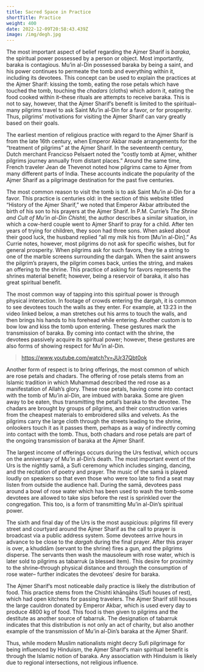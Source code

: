 ```yaml
---
title: Sacred Space in Practice
shortTitle: Practice
weight: 400
date: 2022-12-09T20:58:43.439Z
image: /img/degh.jpg
---
```

<!--StartFragment-->

The most important aspect of belief regarding the Ajmer Sharif is *baraka*, the spiritual power possessed by a person or object. Most importantly, baraka is contagious. Mu’in al-Din possessed baraka by being a saint, and his power continues to permeate the tomb and everything within it, including its devotees. This concept can be used to explain the practices at the Ajmer Sharif: kissing the tomb, eating the rose petals which have touched the tomb, touching the *chadars* (cloths) which adorn it, eating the food cooked within it–these rituals are attempts to receive baraka. This is not to say, however, that the Ajmer Sharif’s benefit is limited to the spiritual–many pilgrims travel to ask Saint Mu’in al-Din for a favor, or for prosperity. Thus, pilgrims’ motivations for visiting the Ajmer Sharif can vary greatly based on their goals.

The earliest mention of religious practice with regard to the Ajmer Sharif is from the late 16th century, when Emperor Akbar made arrangements for the “treatment of pilgrims” at the Ajmer Sharif. In the seventeenth century, Dutch merchant Francicso Pelsaert noted the “costly tomb at Ajmer, whither pilgrims journey annually from distant places.” Around the same time, French traveler Jean de Thevenot noted how pilgrims came to Ajmer from many different parts of India. These accounts indicate the popularity of the Ajmer Sharif as a pilgrimage destination for the past five centuries.

The most common reason to visit the tomb is to ask Saint Mu’in al-Din for a favor. This practice is centuries old: in the section of this website titled “History of the Ajmer Sharif,” we noted that Emperor Akbar attributed the birth of his son to his prayers at the Ajmer Sharif. In P.M. Currie’s *The Shrine and Cult of Mu’in al-Din Chishti,* the author describes a similar situation, in which a cow-herd couple went to Ajmer Sharif to pray for a child. After ten years of trying for children, they soon had three sons. When asked about their good luck, the husband replied “all my milk his from \[Mu’in al-Din].” As Currie notes, however, most pilgrims do not ask for specific wishes, but for general prosperity. When pilgrims ask for such favors, they tie a string to one of the marble screens surrounding the dargah. When the saint answers the pilgrim’s prayers, the pilgrim comes back, unties the string, and makes an offering to the shrine. This practice of asking for favors represents the shrines material benefit; however, being a reservoir of baraka, it also has great spiritual benefit.

The most common way of tapping into this spiritual power is through physical interaction. In footage of crowds entering the dargah, it is common to see devotees touch the walls as they enter. For example, at 13:23 in the video linked below, a man stretches out his arms to touch the walls, and then brings his hands to his forehead while entering. Another custom is to bow low and kiss the tomb upon entering. These gestures mark the transmission of baraka. By coming into contact with the shrine, the devotees passively acquire its spiritual power; however, these gestures are also forms of showing respect for Mu’in al-Din.

> https://www.youtube.com/watch?v=JUr37Qbt0ok

Another form of respect is to bring offerings, the most common of which are rose petals and chadars. The offering of rose petals stems from an Islamic tradition in which Muhammad described the red rose as a manifestation of Allah’s glory. These rose petals, having come into contact with the tomb of Mu’in al-Din, are imbued with baraka. Some are given away to be eaten, thus transmitting the petal’s baraka to the devotee. The chadars are brought by groups of pilgrims, and their construction varies from the cheapest materials to embroidered silks and velvets. As the pilgrims carry the large cloth through the streets leading to the shrine, onlookers touch it as it passes them, perhaps as a way of indirectly coming into contact with the tomb. Thus, both chadars and rose petals are part of the ongoing transmission of baraka at the Ajmer Sharif.

The largest income of offerings occurs during the Urs festival, which occurs on the anniversary of Mu’in al-Din’s death. The most important event of the Urs is the nightly samā, a Sufi ceremony which includes singing, dancing, and the recitation of poetry and prayer. The music of the samā is played loudly on speakers so that even those who were too late to find a seat may listen from outside the audience hall. During the samā, devotees pass around a bowl of rose water which has been used to wash the tomb–some devotees are allowed to take sips before the rest is sprinkled over the congregation. This too, is a form of transmitting Mu’in al-Din’s spiritual power.

The sixth and final day of the Urs is the most auspicious: pilgrims fill every street and courtyard around the Ajmer Sharif as the call to prayer is broadcast via a public address system. Some devotees arrive hours in advance to be close to the *dargah* during the final prayer. After this prayer is over, a khuddām (servant to the shrine) fires a gun, and the pilgrims disperse. The servants then wash the mausoleum with rose water, which is later sold to pilgrims as tabarruk (a blessed item). This desire for proximity to the shrine–through physical distance and through the consumption of rose water– further indicates the devotees’ desire for baraka.

The Ajmer Sharif’s most noticeable daily practice is likely the distribution of food. This practice stems from the Chishti khānqāhs (Sufi houses of rest), which had open kitchens for passing travelers. The Ajmer Sharif still houses the large cauldron donated by Emperor Akbar, which is used every day to produce 4800 kg of food. This food is then given to pilgrims and the destitute as another source of tabarruk. The designation of tabarruk indicates that this distribution is not only an act of charity, but also another example of the transmission of Mu’in al-Din’s baraka at the Ajmer Sharif.

Thus, while modern Muslim nationalists might decry Sufi pilgrimage for being influenced by Hinduism, the Ajmer Sharif’s main spiritual benefit is through the Islamic notion of baraka. Any association with Hinduism is likely due to regional intersections, not religious influence.
<!--EndFragment-->